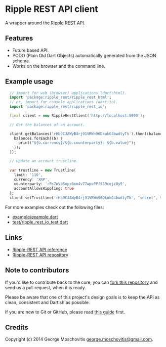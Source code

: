Ripple REST API client
======================


A wrapper around the [Ripple REST API](https://dev.ripple.com).


Features
--------

* Future based API.
* PODO (Plain Old Dart Objects) automatically generated from the JSON schema.
* Works on the browser and the command line.


Example usage
-------------

```dart
  // import for web (browser) applications (dart:html).
  import 'package:ripple_rest/ripple_rest_html';
  // or, import for console applications (dart:io).
  import 'package:ripple_rest/ripple_rest_io'; 

  final client = new RippleRestClient('http://localhost:5990');
  
  // Get the balances of an account.

  client.getBalances('rHb9CJAWyB4rj91VRWn96DkukG4bwdtyTh').then((balances) {
    balances.forEach((b) {
      print("${b.currency}/${b.counterparty}: ${b.value}");
    });
  });

  // Update an account trustline.
  
  var trustline = new Trustline(
    limit: '110',
    currency: 'XRP',
    counterparty: 'rPs7nVbSops6xm4v77wpoPFf549cqjzUy9',
    accountAllowsRippling: true
  );
  client.setTrustline('rHb9CJAWyB4rj91VRWn96DkukG4bwdtyTh', "secret", trustline).catchError(print);
```  

For more examples check out the following files:

* [example/example.dart](https://github.com/gmosx/dart-ripple_rest/blob/master/example/example.dart)
* [test/ripple_rest_io_test.dart](https://github.com/gmosx/dart-ripple_rest/blob/master/test/ripple_rest_io_test.dart)


Links
-----

* [Ripple-REST API reference](https://dev.ripple.com/#ripple-rest-api)
* [Ripple-REST API repository](https://github.com/ripple/ripple-rest)


Note to contributors
--------------------

If you'd like to contribute back to the core, you can 
[fork this repository](https://help.github.com/articles/fork-a-repo) and send us 
a pull request, when it is ready.

Please be aware that one of this project's design goals is to keep the API 
as clean, consistent and Dartish as possible.

If you are new to Git or GitHub, please read [this guide](https://help.github.com/) 
first.


Credits
-------

Copyright (c) 2014 George Moschovitis <george.moschovitis@gmail.com>.

